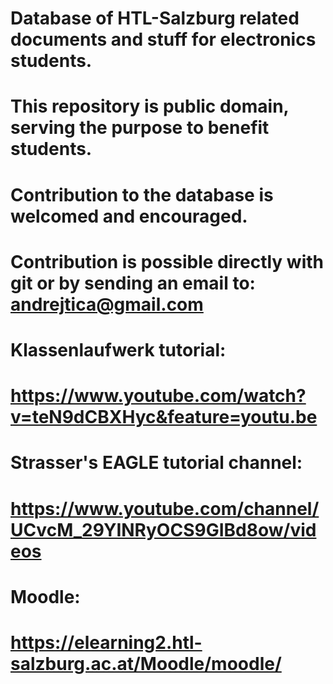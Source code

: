 # Database of HTL-Salzburg related documents and stuff for electronics students.
# This repository is public domain, serving the purpose to benefit students.
# Contribution to the database is welcomed and encouraged.
# Contribution is possible directly with git or by sending an email to: andrejtica@gmail.com

# Klassenlaufwerk tutorial:
# https://www.youtube.com/watch?v=teN9dCBXHyc&feature=youtu.be
# Strasser's EAGLE tutorial channel:
# https://www.youtube.com/channel/UCvcM_29YINRyOCS9GIBd8ow/videos
# Moodle:
# https://elearning2.htl-salzburg.ac.at/Moodle/moodle/


